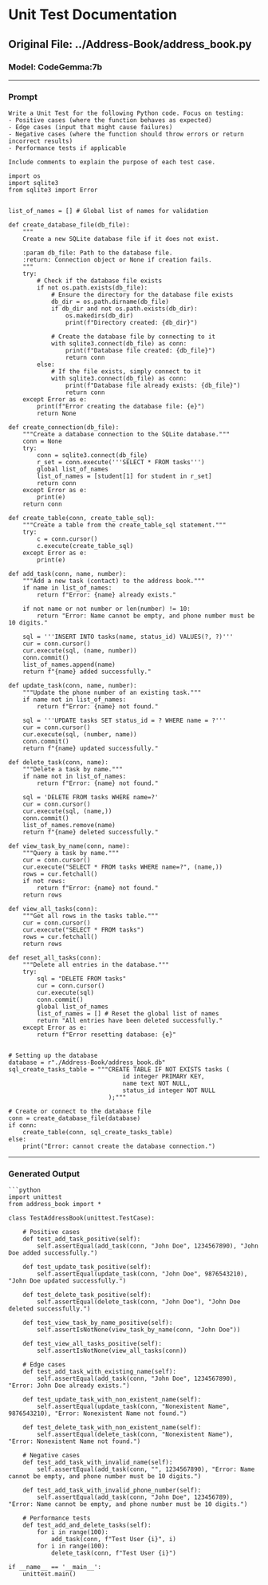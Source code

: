 # Unit Test Documentation
## Original File: ../Address-Book/address_book.py

### Model: CodeGemma:7b

<hr>

### Prompt

```
Write a Unit Test for the following Python code. Focus on testing:
- Positive cases (where the function behaves as expected)
- Edge cases (input that might cause failures)
- Negative cases (where the function should throw errors or return incorrect results)
- Performance tests if applicable

Include comments to explain the purpose of each test case.

import os
import sqlite3
from sqlite3 import Error


list_of_names = [] # Global list of names for validation

def create_database_file(db_file):
    """
    Create a new SQLite database file if it does not exist.
    
    :param db_file: Path to the database file.
    :return: Connection object or None if creation fails.
    """
    try:
        # Check if the database file exists
        if not os.path.exists(db_file):
            # Ensure the directory for the database file exists
            db_dir = os.path.dirname(db_file)
            if db_dir and not os.path.exists(db_dir):
                os.makedirs(db_dir)
                print(f"Directory created: {db_dir}")
            
            # Create the database file by connecting to it
            with sqlite3.connect(db_file) as conn:
                print(f"Database file created: {db_file}")
                return conn
        else:
            # If the file exists, simply connect to it
            with sqlite3.connect(db_file) as conn:
                print(f"Database file already exists: {db_file}")
                return conn
    except Error as e:
        print(f"Error creating the database file: {e}")
        return None

def create_connection(db_file):
    """Create a database connection to the SQLite database."""
    conn = None
    try:
        conn = sqlite3.connect(db_file)
        r_set = conn.execute('''SELECT * FROM tasks''')
        global list_of_names
        list_of_names = [student[1] for student in r_set]
        return conn
    except Error as e:
        print(e)
    return conn

def create_table(conn, create_table_sql):
    """Create a table from the create_table_sql statement."""
    try:
        c = conn.cursor()
        c.execute(create_table_sql)
    except Error as e:
        print(e)

def add_task(conn, name, number):
    """Add a new task (contact) to the address book."""
    if name in list_of_names:
        return f"Error: {name} already exists."

    if not name or not number or len(number) != 10:
        return "Error: Name cannot be empty, and phone number must be 10 digits."

    sql = '''INSERT INTO tasks(name, status_id) VALUES(?, ?)'''
    cur = conn.cursor()
    cur.execute(sql, (name, number))
    conn.commit()
    list_of_names.append(name)
    return f"{name} added successfully."

def update_task(conn, name, number):
    """Update the phone number of an existing task."""
    if name not in list_of_names:
        return f"Error: {name} not found."

    sql = '''UPDATE tasks SET status_id = ? WHERE name = ?'''
    cur = conn.cursor()
    cur.execute(sql, (number, name))
    conn.commit()
    return f"{name} updated successfully."

def delete_task(conn, name):
    """Delete a task by name."""
    if name not in list_of_names:
        return f"Error: {name} not found."

    sql = 'DELETE FROM tasks WHERE name=?'
    cur = conn.cursor()
    cur.execute(sql, (name,))
    conn.commit()
    list_of_names.remove(name)
    return f"{name} deleted successfully."

def view_task_by_name(conn, name):
    """Query a task by name."""
    cur = conn.cursor()
    cur.execute("SELECT * FROM tasks WHERE name=?", (name,))
    rows = cur.fetchall()
    if not rows:
        return f"Error: {name} not found."
    return rows

def view_all_tasks(conn):
    """Get all rows in the tasks table."""
    cur = conn.cursor()
    cur.execute("SELECT * FROM tasks")
    rows = cur.fetchall()
    return rows

def reset_all_tasks(conn):
    """Delete all entries in the database."""
    try:
        sql = "DELETE FROM tasks"
        cur = conn.cursor()
        cur.execute(sql)
        conn.commit()
        global list_of_names
        list_of_names = [] # Reset the global list of names
        return "All entries have been deleted successfully."
    except Error as e:
        return f"Error resetting database: {e}"


# Setting up the database
database = r"./Address-Book/address_book.db"
sql_create_tasks_table = """CREATE TABLE IF NOT EXISTS tasks (
                                id integer PRIMARY KEY,
                                name text NOT NULL,
                                status_id integer NOT NULL
                            );"""

# Create or connect to the database file
conn = create_database_file(database)
if conn:
    create_table(conn, sql_create_tasks_table)
else:
    print("Error: cannot create the database connection.")
```

<hr>

### Generated Output

```
```python
import unittest
from address_book import *

class TestAddressBook(unittest.TestCase):

    # Positive cases
    def test_add_task_positive(self):
        self.assertEqual(add_task(conn, "John Doe", 1234567890), "John Doe added successfully.")

    def test_update_task_positive(self):
        self.assertEqual(update_task(conn, "John Doe", 9876543210), "John Doe updated successfully.")

    def test_delete_task_positive(self):
        self.assertEqual(delete_task(conn, "John Doe"), "John Doe deleted successfully.")

    def test_view_task_by_name_positive(self):
        self.assertIsNotNone(view_task_by_name(conn, "John Doe"))

    def test_view_all_tasks_positive(self):
        self.assertIsNotNone(view_all_tasks(conn))

    # Edge cases
    def test_add_task_with_existing_name(self):
        self.assertEqual(add_task(conn, "John Doe", 1234567890), "Error: John Doe already exists.")

    def test_update_task_with_non_existent_name(self):
        self.assertEqual(update_task(conn, "Nonexistent Name", 9876543210), "Error: Nonexistent Name not found.")

    def test_delete_task_with_non_existent_name(self):
        self.assertEqual(delete_task(conn, "Nonexistent Name"), "Error: Nonexistent Name not found.")

    # Negative cases
    def test_add_task_with_invalid_name(self):
        self.assertEqual(add_task(conn, "", 1234567890), "Error: Name cannot be empty, and phone number must be 10 digits.")

    def test_add_task_with_invalid_phone_number(self):
        self.assertEqual(add_task(conn, "John Doe", 123456789), "Error: Name cannot be empty, and phone number must be 10 digits.")

    # Performance tests
    def test_add_and_delete_tasks(self):
        for i in range(100):
            add_task(conn, f"Test User {i}", i)
        for i in range(100):
            delete_task(conn, f"Test User {i}")

if __name__ == '__main__':
    unittest.main()
```
```
